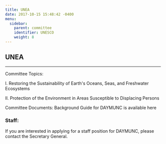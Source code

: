 ```yaml
---
title: UNEA
date: 2017-10-15 15:48:42 -0400
menu:
  sidebar:
    parent: committee
    identifier: UNESCO
    weight: 8
---
```

## UNEA

---

Committee Topics:

I. Restoring the Sustainability of Earth's Oceans, Seas, and Freshwater Ecosystems

II. Protection of the Environment in Areas Susceptible to Displacing Persons

Committee Documents:
Background Guide for DAYMUNC is available here

### Staff:

If you are interested in applying for a staff position for DAYMUNC, please contact the Secretary General.